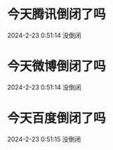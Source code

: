 # 今天腾讯倒闭了吗

2024-2-23 0:51:14 没倒闭

# 今天微博倒闭了吗

2024-2-23 0:51:14 没倒闭

# 今天百度倒闭了吗

2024-2-23 0:51:15 没倒闭

